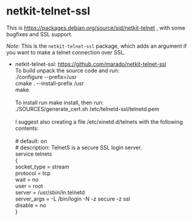 netkit-telnet-ssl
=================

This is https://packages.debian.org/source/sid/netkit-telnet , with some
bugfixes and SSL support.

*Note:* This is the `netkit-telnet-ssl` package, which adds an argument if you want to
make a telnet connection over SSL.

* netkit-telnet-ssl: https://github.com/marado/netkit-telnet-ssl
\
To build unpack the source code and run:\
./configure --prefix=/usr\
cmake . --install-prefix /usr\
make\
\
To install run make install, then run:\
./SOURCES/generate_cert.sh /etc/telnetd-ssl/telnetd.pem\
\
I suggest also creating a file /etc/xinetd.d/telnets with the following contents:\
\
\# default: on\
\# description: TelnetS is a secure SSL login server.\
service telnets\
{\
        socket_type     = stream\
        protocol        = tcp\
        wait            = no\
        user            = root\
        server          = /usr/sbin/in.telnetd\
        server_args     = -L /bin/login -N -z secure -z ssl\
        disable         = no\
}
